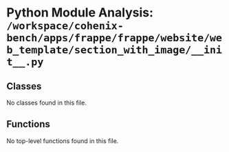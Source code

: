 # Python Module Analysis: `/workspace/cohenix-bench/apps/frappe/frappe/website/web_template/section_with_image/__init__.py`

## Classes

No classes found in this file.


## Functions

No top-level functions found in this file.
